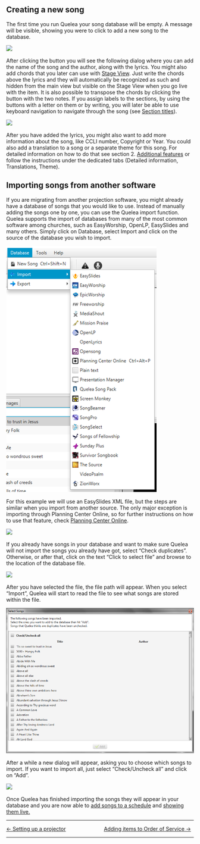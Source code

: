 ## Creating a new song

The first time you run Quelea your song database will be empty. A
message will be visible, showing you were to click to add a new song to
the database.

![](Quelea_manual-e-009.png)

After clicking the button you will see the following dialog where you
can add the name of the song and the author, along with the lyrics. You
might also add chords that you later can use with [Stage
View](Stage_View "Stage View"). Just write the chords above the lyrics and they will automatically be recognized as such and hidden from the main view but visible on the Stage View when you go live with the item. It is also possible to transpose the
chords by clicking the button with the two notes. If you assign labels
to the sections, by using the buttons with a letter on them or by
writing, you will later be able to use keyboard navigation to navigate
through the song (see [Section titles](Section_titles "Section titles")).

![](Quelea_manual-e-010.png)

After you have added the lyrics, you might also want to add more
information about the song, like CCLI number, Copyright or Year. You
could also add a translation to a song or a separate theme for this
song. For detailed information on how to do that see section 2.
[Additional features](Additional_features "Additional features") or follow the
instructions under the dedicated tabs (Detailed information,
Translations, Theme).

## Importing songs from another software

If you are migrating from another projection software, you might already
have a database of songs that you would like to use. Instead of manually
adding the songs one by one, you can use the Quelea import function.
Quelea supports the import of databases from many of the most common
software among churches, such as EasyWorship, OpenLP, EasySlides and
many others. Simply click on Database, select Import and click on the
source of the database you wish to import.

![](Database-Import.png)

For this example we will use an EasySlides XML file, but the steps are
similar when you import from another source. The only major exception is
importing through Planning Center Online, so for further instructions on
how to use that feature, check [Planning Center
Online](Planning_Center_Online "Planning Center Online").

![](Quelea_manual-e-012.png)

If you already have songs in your database and want to make sure Quelea
will not import the songs you already have got, select “Check
duplicates”. Otherwise, or after that, click on the text “Click to
select file” and browse to the location of the database file.

![](Quelea_manual-e-013.png)

After you have selected the file, the file path will appear. When you
select “Import”, Quelea will start to read the file to see what songs
are stored within the file.

![](Select-Songs-Checklist.png)

After a while a new dialog will appear, asking you to choose which songs
to import. If you want to import all, just select “Check/Uncheck all”
and click on “Add”.

![](Quelea_manual-e-015.png)

Once Quelea has finished importing the songs they will appear in your
database and you are now able to [add songs to a
schedule](Adding_items_to_Order_of_Service#adding-a-song "Adding items to Order of Service") and
[showing them live.](Showing_something_live "Showing something live")

-----



[← Setting up a projector](Setting_up_a_projector "Setting up a projector")
&nbsp;&nbsp;&nbsp;&nbsp;&nbsp;&nbsp;&nbsp;&nbsp;&nbsp;&nbsp;&nbsp;&nbsp;&nbsp;&nbsp;&nbsp;&nbsp;&nbsp;&nbsp;&nbsp;&nbsp;&nbsp;&nbsp;&nbsp;&nbsp; [Adding items to Order of Service
→](Adding_items_to_Order_of_Service "Adding items to Order of Service")

---
